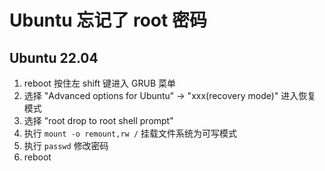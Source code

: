 # Ubuntu 忘记了 root 密码
## Ubuntu 22.04
1. reboot 按住左 shift 键进入 GRUB 菜单
2. 选择 "Advanced options for Ubuntu" -> "xxx(recovery mode)" 进入恢复模式
3. 选择 "root drop to root shell prompt"
4. 执行 ```mount -o remount,rw /``` 挂载文件系统为可写模式
5. 执行 `passwd` 修改密码
6. reboot
